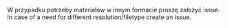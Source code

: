 W przypadku potrzeby materiałów w innym formacie proszę założyć issue.
In case of a need for different resolution/filetype create an issue.